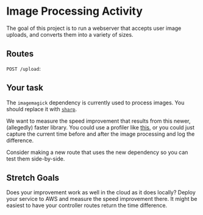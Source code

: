# Image Processing Activity

The goal of this project is to run a webserver that accepts user image uploads, and converts them into a variety of sizes.

## Routes

`POST /upload`: 

## Your task
The `imagemagick` dependency is currently used to process images. You should replace it with [`sharp`](https://www.npmjs.com/package/sharp).

We want to measure the speed improvement that results from this newer, (allegedly) faster library. You could use a profiler like [this](https://blog.logrocket.com/using-inbuilt-node-js-profiler/), or you could just capture the current time before and after the image processing and log the difference.

Consider making a new route that uses the new dependency so you can test them side-by-side.

## Stretch Goals
Does your improvement work as well in the cloud as it does locally? Deploy your service to AWS and measure the speed improvement there. It might be easiest to have your controller routes return the time difference.